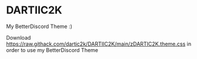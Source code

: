 # DARTIIC2K
My BetterDiscord Theme :)

Download  https://raw.githack.com/dartic2k/DARTIIC2K/main/zDARTIC2K.theme.css  in order to use my BetterDiscord Theme
